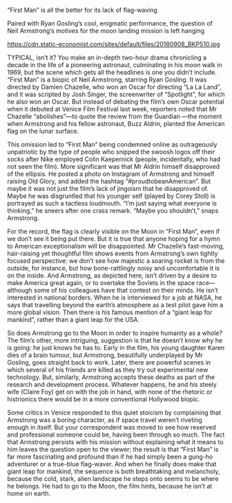 “First Man” is all the better for its lack of flag-waving

Paired with Ryan Gosling’s cool, enigmatic performance, the question of Neil Armstrong’s motives for the moon landing mission is left hanging

https://cdn.static-economist.com/sites/default/files/20180908_BKP510.jpg

TYPICAL, isn’t it? You make an in-depth two-hour drama chronicling a decade in the life of a pioneering astronaut, culminating in his moon walk in 1969, but the scene which gets all the headlines is one you didn’t include. “First Man” is a biopic of Neil Armstrong, starring Ryan Gosling. It was directed by Damien Chazelle, who won an Oscar for directing “La La Land”, and it was scripted by Josh Singer, the screenwriter of “Spotlight”, for which he also won an Oscar. But instead of debating the film’s own Oscar potential when it debuted at Venice Film Festival last week, reporters noted that Mr Chazelle “abolishes”—to  quote the review  from the  Guardian —the moment when Armstrong and his fellow astronaut, Buzz Aldrin, planted the American flag on the lunar surface.

This omission led to “First Man” being condemned online as outrageously unpatriotic by the type of people who snipped the swoosh logos off their socks after Nike employed Colin Kaepernick (people, incidentally, who had not seen the film). More significant was that Mr Aldrin himself disapproved of the ellipsis. He posted a photo on Instagram of Armstrong and himself raising Old Glory, and added the hashtag “#proudtobeanAmerican”. But maybe it was not just the film’s lack of jingoism that he disapproved of. Maybe he was disgruntled that his younger self (played by Corey Stoll) is portrayed as such a tactless loudmouth. “I’m just saying what everyone is thinking,” he sneers after one crass remark. “Maybe you shouldn’t,” snaps Armstrong.

For the record, the flag is clearly visible on the Moon in “First Man”, even if we don’t see it being put there. But it is true that anyone hoping for a hymn to American exceptionalism will be disappointed. Mr Chazelle’s fast-moving, hair-raising yet thoughtful film shows events from Armstrong’s own tightly focused perspective: we don’t see how majestic a soaring rocket is from the outside, for instance, but how bone-rattlingly noisy and uncomfortable it is on the inside. And Armstrong, as depicted here, isn’t driven by a desire to make America great again, or to overtake the Soviets in the space race—although some of his colleagues have that contest on their minds. He isn’t interested in national borders. When he is interviewed for a job at NASA, he says that travelling beyond the earth’s atmosphere as a test pilot gave him a more global vision. Then there is his famous mention of a “giant leap for mankind”, rather than a giant leap for the USA.

So does Armstrong go to the Moon in order to inspire humanity as a whole? The film’s other, more intriguing, suggestion is that he doesn’t know why he is going: he just knows he has to. Early in the film, his young daughter Karen dies of a brain tumour, but Armstrong, beautifully underplayed by Mr Gosling, goes straight back to work. Later, there are powerful scenes in which several of his friends are killed as they try out experimental new technology. But, similarly, Armstrong accepts these deaths as part of the research and development process. Whatever happens, he and his steely wife (Claire Foy) get on with the job in hand, with none of the rhetoric or histrionics there would be in a more conventional Hollywood biopic.

Some critics in Venice responded to this quiet stoicism by complaining that Armstrong was a boring character, as if space travel weren’t riveting enough in itself. But your correspondent was moved to see how reserved and professional someone could be, having been through so much. The fact that Armstrong persists with his mission without explaining what it means to him leaves the question open to the viewer; the result is that “First Man” is far more fascinating and profound than if he had simply been a gung-ho adventurer or a true-blue flag-waver. And when he finally does make that giant leap for mankind, the sequence is both breathtaking and melancholy, because the cold, stark, alien landscape he steps onto seems to be where he belongs. He had to go to the Moon, the film hints, because he isn’t at home on earth.